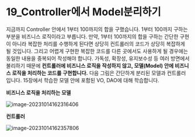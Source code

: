 # 19_Controller에서 Model분리하기

지금까지 Controller 안에서 1부터 100까지의 합을 구했습니다. 1부터 100까지 구하는 부분을 비즈니스 로직이라고 부릅니다. 만약, 1부터 100까지의 합을 구하는 간단한 구현이 아니라 복잡한 처리를 수행하게 된다면 상당히 컨트롤러의 코드가 상당히 복잡하게 될 것입니다. 그리고 어렵게 구현한 복잡한 코드를 다른 곳에서도 사용하게 될 경우에는 동일한 내용을 중복되어 작성해야 합니다. 가독성, 확장성, 유지보수성 등 여러 방면에서 불리하기 때문에 **컨트롤러에 비즈니스 로직을 작성하지 않고, 모델(Model) 안에 비즈니스 로직을 처리하는 코드를 구현합니다.** 다음 그림은 간단하게 분리된 모델과 컨트롤러입니다. 15장에서 학습한 모델 안에 포함된  VO, DAO에 대해 학습합니다.

**비즈니스 로직을 처리하는 모델**

![image-20231014162316406](C:\Users\piay8\AppData\Roaming\Typora\typora-user-images\image-20231014162316406.png)



**컨트롤러**

![image-20231014162357806](C:\Users\piay8\AppData\Roaming\Typora\typora-user-images\image-20231014162357806.png)

